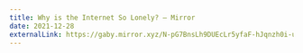 ```yaml
---
title: Why is the Internet So Lonely? — Mirror
date: 2021-12-28
externalLink: https://gaby.mirror.xyz/N-pG7BnsLh9DUEcLr5yfaF-hJqnzh0i-uYI6nDEotM0
---
```

